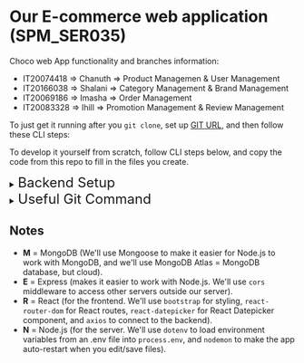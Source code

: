
# Our E-commerce web application (SPM_SER035)


Choco web App functionality and branches information:

- IT20074418 => Chanuth => Product Managemen & User Management 
- IT20166038 => Shalani => Category Management & Brand Management
- IT20069186 => Imasha  => Order Management
- IT20083328 => Ihill   =>  Promotion Management & Review Management

To just get it running after you `git clone`, set up [GIT URL](https://github.com/Chanuth10/SPM_SER035.git), and then follow these CLI steps:


To develop it yourself from scratch, follow CLI steps below, and copy the code from this repo to fill in the files you create.



<details>
<summary><span style="font-size:x-large">Backend Setup</span></summary>

```bash
cd backend
npm install express cors mongoose dotenv
npm install -g nodemon
npm ren dev `or`  npm start 
```

</details>

<details>
<summary><span style="font-size:x-large">Useful Git Command</span></summary>

<h1>Git BRANCH</h1>

<b>To see `local branches</b>
```
git branch
```
<b>To see remote branches</b>
```
git branch -r 
```
<b>Create a New Branch</b>
```
git checkout -b my-branch-name
```
<b>For Checkout remote branch(Please Only go to the your branch)</b>
```
git checkout --track origin/my-branch-name 
```
<b>Push to a Branch</b>
```
git push -u origin my-branch-name
```
<b>If your local branch already exists on the remote, run this command</b>
```
git push 
```
<b>Download remote branch</b>
```
git checkout -t origin/remote_branch
```

</details>

## Notes

- **M** = MongoDB (We'll use Mongoose to make it easier for Node.js to work with MongoDB, and we'll use MongoDB Atlas = MongoDB database, but cloud).
- **E** = Express (makes it easier to work with Node.js. We'll use `cors` middleware to access other servers outside our server).
- **R** = React (for the frontend. We'll use `bootstrap` for styling, `react-router-dom` for React routes, `react-datepicker` for React Datepicker component, and `axios` to connect to the backend).
- **N** = Node.js (for the server. We'll use `dotenv` to load environment variables from an .env file into `process.env`, and `nodemon` to make the app auto-restart when you edit/save files).


